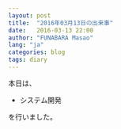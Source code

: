 ```yaml
---
layout: post
title:  "2016年03月13日の出来事"
date:   2016-03-13 22:00
author: "FUNABARA Masao"
lang: "ja"
categories: blog
tags: diary
---
```


本日は、

* システム開発

を行いました。
